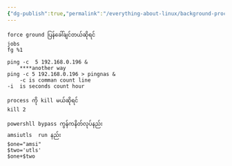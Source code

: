 ```yaml
---
{"dg-publish":true,"permalink":"/everything-about-linux/background-process-and-force-ground-kill-kali-linux/","dgPassFrontmatter":true,"noteIcon":""}
---
```


	
	force ground ပြန်ခေါ်ချင်တယ်ဆိုရင်
	jobs
	fg %1
	
	ping -c  5 192.168.0.196 &
		****another way
	ping -c 5 192.168.0.196 > pingnas &
		-c is comman count line
	-i  is seconds count hour
	
	process ကို kill မယ်ဆိုရင်
	kill 2
	
	powershll bypass ကွန်ကနိတ်လုပ်နည်း
	amsiutls  run နည်း
	$one="amsi"
	$two='utls'
	$one+$two
